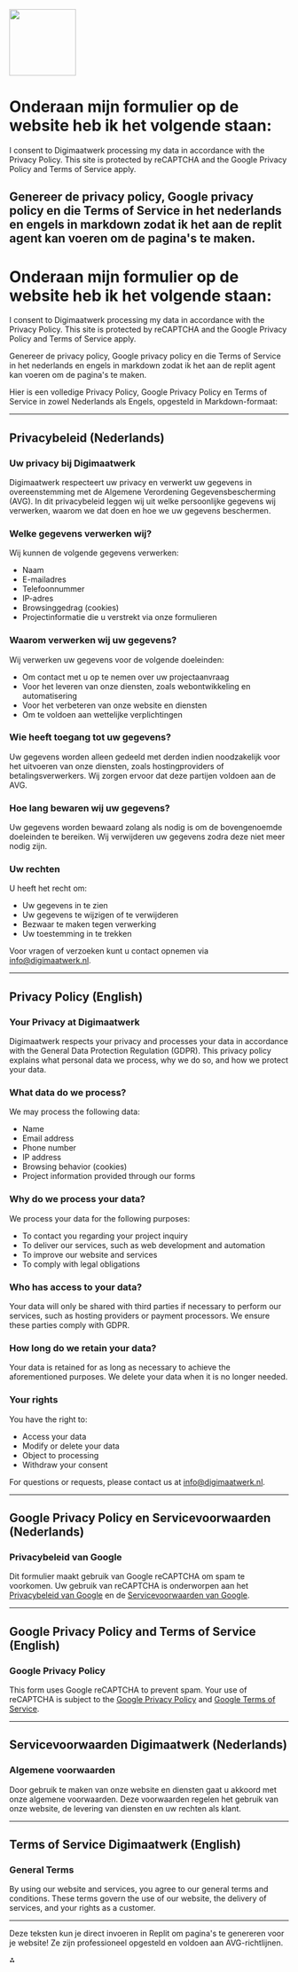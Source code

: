 <img src="https://r2cdn.perplexity.ai/pplx-full-logo-primary-dark%402x.png" class="logo" width="120"/>

# Onderaan mijn formulier op de website heb ik het volgende staan:

I consent to Digimaatwerk processing my data in accordance with the Privacy Policy. This site is protected by reCAPTCHA and the Google Privacy Policy and Terms of Service apply.

Genereer de privacy policy, Google privacy policy en die Terms of Service in het nederlands en engels in markdown zodat ik het aan de replit agent kan voeren om de pagina's te maken.
---

# Onderaan mijn formulier op de website heb ik het volgende staan:

I consent to Digimaatwerk processing my data in accordance with the Privacy Policy. This site is protected by reCAPTCHA and the Google Privacy Policy and Terms of Service apply.

Genereer de privacy policy, Google privacy policy en die Terms of Service in het nederlands en engels in markdown zodat ik het aan de replit agent kan voeren om de pagina's te maken.

Hier is een volledige Privacy Policy, Google Privacy Policy en Terms of Service in zowel Nederlands als Engels, opgesteld in Markdown-formaat:

---

## **Privacybeleid (Nederlands)**

### **Uw privacy bij Digimaatwerk**

Digimaatwerk respecteert uw privacy en verwerkt uw gegevens in overeenstemming met de Algemene Verordening Gegevensbescherming (AVG). In dit privacybeleid leggen wij uit welke persoonlijke gegevens wij verwerken, waarom we dat doen en hoe we uw gegevens beschermen.

### **Welke gegevens verwerken wij?**

Wij kunnen de volgende gegevens verwerken:

- Naam
- E-mailadres
- Telefoonnummer
- IP-adres
- Browsinggedrag (cookies)
- Projectinformatie die u verstrekt via onze formulieren


### **Waarom verwerken wij uw gegevens?**

Wij verwerken uw gegevens voor de volgende doeleinden:

- Om contact met u op te nemen over uw projectaanvraag
- Voor het leveren van onze diensten, zoals webontwikkeling en automatisering
- Voor het verbeteren van onze website en diensten
- Om te voldoen aan wettelijke verplichtingen


### **Wie heeft toegang tot uw gegevens?**

Uw gegevens worden alleen gedeeld met derden indien noodzakelijk voor het uitvoeren van onze diensten, zoals hostingproviders of betalingsverwerkers. Wij zorgen ervoor dat deze partijen voldoen aan de AVG.

### **Hoe lang bewaren wij uw gegevens?**

Uw gegevens worden bewaard zolang als nodig is om de bovengenoemde doeleinden te bereiken. Wij verwijderen uw gegevens zodra deze niet meer nodig zijn.

### **Uw rechten**

U heeft het recht om:

- Uw gegevens in te zien
- Uw gegevens te wijzigen of te verwijderen
- Bezwaar te maken tegen verwerking
- Uw toestemming in te trekken

Voor vragen of verzoeken kunt u contact opnemen via [info@digimaatwerk.nl](mailto:info@digimaatwerk.nl).

---

## **Privacy Policy (English)**

### **Your Privacy at Digimaatwerk**

Digimaatwerk respects your privacy and processes your data in accordance with the General Data Protection Regulation (GDPR). This privacy policy explains what personal data we process, why we do so, and how we protect your data.

### **What data do we process?**

We may process the following data:

- Name
- Email address
- Phone number
- IP address
- Browsing behavior (cookies)
- Project information provided through our forms


### **Why do we process your data?**

We process your data for the following purposes:

- To contact you regarding your project inquiry
- To deliver our services, such as web development and automation
- To improve our website and services
- To comply with legal obligations


### **Who has access to your data?**

Your data will only be shared with third parties if necessary to perform our services, such as hosting providers or payment processors. We ensure these parties comply with GDPR.

### **How long do we retain your data?**

Your data is retained for as long as necessary to achieve the aforementioned purposes. We delete your data when it is no longer needed.

### **Your rights**

You have the right to:

- Access your data
- Modify or delete your data
- Object to processing
- Withdraw your consent

For questions or requests, please contact us at [info@digimaatwerk.nl](mailto:info@digimaatwerk.nl).

---

## **Google Privacy Policy en Servicevoorwaarden (Nederlands)**

### **Privacybeleid van Google**

Dit formulier maakt gebruik van Google reCAPTCHA om spam te voorkomen. Uw gebruik van reCAPTCHA is onderworpen aan het [Privacybeleid van Google](https://policies.google.com/privacy) en de [Servicevoorwaarden van Google](https://policies.google.com/terms).

---

## **Google Privacy Policy and Terms of Service (English)**

### **Google Privacy Policy**

This form uses Google reCAPTCHA to prevent spam. Your use of reCAPTCHA is subject to the [Google Privacy Policy](https://policies.google.com/privacy) and [Google Terms of Service](https://policies.google.com/terms).

---

## **Servicevoorwaarden Digimaatwerk (Nederlands)**

### **Algemene voorwaarden**

Door gebruik te maken van onze website en diensten gaat u akkoord met onze algemene voorwaarden. Deze voorwaarden regelen het gebruik van onze website, de levering van diensten en uw rechten als klant.

---

## **Terms of Service Digimaatwerk (English)**

### **General Terms**

By using our website and services, you agree to our general terms and conditions. These terms govern the use of our website, the delivery of services, and your rights as a customer.

---

Deze teksten kun je direct invoeren in Replit om pagina's te genereren voor je website! Ze zijn professioneel opgesteld en voldoen aan AVG-richtlijnen.

<div>⁂</div>

[^1]: https://pplx-res.cloudinary.com/image/upload/v1743349320/user_uploads/nrXXVKEPBErfUcY/image.jpg

[^2]: https://pplx-res.cloudinary.com/image/upload/v1743350511/user_uploads/lFPqUSDtFYKjSHw/image.jpg

[^3]: https://www.iubenda.com/blog/launching-our-privacy-policy-generator-in-dutch/

[^4]: https://www.termsfeed.com/blog/privacy-policy-language/

[^5]: https://autoriteitpersoonsgegevens.nl/uploads/imported/en_rap_2013-google-privacypolicy.pdf

[^6]: https://policies.google.com/terms

[^7]: https://business.gov.nl/regulation/draw-up-privacy-statement/

[^8]: https://www.mensenrechten.nl/privacy/privacy-statement-english

[^9]: https://www.dutch-essentials.com/privacy-statement

[^10]: https://english.nvwa.nl/privacy

[^11]: https://securiti.ai/blog/privacy-notice-in-users-language/

[^12]: https://krijnvandergiessen.com/wp-content/uploads/2018/04/Privacy-Policy-Nederlands-en-Engels.pdf

[^13]: https://www.shopify.com/tools/policy-generator

[^14]: https://dutchculture.nl/en/privacypolicy

[^15]: https://www.government.nl/ministries/ministry-of-economic-affairs/privacy

[^16]: https://context.reverso.net/translation/dutch-english/privacy+policy

[^17]: https://www.privacypolicies.com/blog/privacy-policy-multiple-languages/

[^18]: https://policies.google.com

[^19]: https://policies.google.com/privacy

[^20]: https://workspace.google.com/blog/identity-and-security/dutch-government-affirms-workspace

[^21]: https://en.bab.la/dictionary/english-dutch/privacy-policy

[^22]: https://www.privacypolicygenerator.info/privacy-policy-language-translation/

[^23]: https://support.google.com/googleplay/android-developer/answer/15633622?co=GENIE.CountryCode%3DNL

[^24]: https://context.reverso.net/translation/english-dutch/Terms+of+Service

[^25]: https://translate.google.com

[^26]: https://www.google.com/analytics/terms/

[^27]: https://policies.google.com/terms/archive/20190122

[^28]: https://www.google.nl/intl/nl/policies/terms/

[^29]: https://translate.google.nl/translate_t

[^30]: https://support.google.com/googlepay/answer/9039712

[^31]: https://www.youtube.com/static?template=terms

[^32]: http://www.rogerclarke.com/EC/IU-SPE-T-Google-03.html

[^33]: https://workspace.google.com/intl/en_uk/terms/service-terms/voice/regional_terms/

[^34]: https://www.rocketlawyer.com/nl/nl/zakelijk/avg/document/privacy-policy-dutch-law-english-version

[^35]: https://www.privacypolicies.com/blog/privacy-policy-template/

[^36]: https://www.linkedin.com/pulse/google-translate-privacy-confidentiality-concerns-alex-gheorghe

[^37]: https://tuta.com/blog/dutch-schools-must-stop-using-google-email-and-cloud-services

[^38]: https://www.privacycompany.eu/blog/privacy-assessment-google-workspace-g-suite-enterprise-dutch-government-consults-dutch-data-protection-authority-on-high-privacy-risks

[^39]: https://stichtingbeschermingprivacybelangen.com/en/standing-up-for-your-rights-action-against-unlawful-surveillance-english/

[^40]: https://workspace.google.com/terms/translations/

[^41]: https://www.google.com/platforms/emea_de/terms/

[^42]: https://www.google.com/platforms/emea_france/terms/

[^43]: https://chromeenterprise.google/terms/chrome-online-agreement/

[^44]: https://store.google.com/intl/en_us/about/device-terms/

